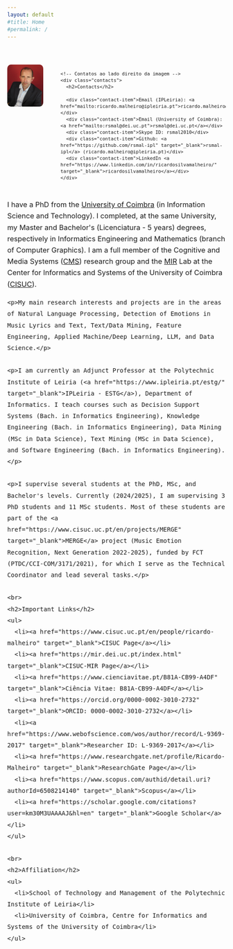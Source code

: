 ```yaml
---
layout: default
#title: Home
#permalink: /
---
```


<style>

   /* Estilo para o menu de navegação */
  nav ul {
    display: flex;
    list-style: none;
    padding: 0;
    margin: 0;
    font-size: 18px; /* Aumenta o tamanho da fonte */
    font-family: Arial, sans-serif; /* Define uma fonte sem serifa */
  }

  nav ul li {
    margin-right: 15px; /* Espaçamento entre itens do menu */
  }

  nav ul a {
    padding: 10px;
    text-decoration: none;
    color: inherit;
  }

  nav ul a:hover {
    text-decoration: underline; /* Sublinhado ao passar o mouse */
  }

  /* Destaca a aba da página atual usando o atributo aria-current */
  nav ul a[aria-current="page"] {
    color: #ff6600; /* Cor destacada para a aba ativa */
    font-weight: bold;
  }
  
  /* Estilo para o contêiner flex principal */
  .content-container {
    display: flex;
    align-items: flex-start;
    margin-bottom: 20px;
  }
  
  /* Ajustar o tamanho da fonte para parágrafos 
  .page-content p {
    font-size: 1.3em;
    line-height: 1.6em;
  }*/

  /* Estilo para a coluna de imagem */
  .side-content {
    margin-right: 40px;
    /*flex: 0 0 auto;
    padding-right: 40px;  Aumentar a distância entre a imagem e os contatos */
  }
  
  
  /* Ajustar imagem na página index.md */
  .index-image {
    width: 200px;  /*Pode ajustar conforme necessário */
    border-radius: 10%;
  }

  
  /* Estilo para a seção de contatos à direita da imagem */
  .contacts {
    display: flex;
    flex-direction: column;
    justify-content: flex-start; /* Garante que o conteúdo de contatos começa no topo */
    font-size: 1.3em;
    line-height: 1em;
    /*margin-top: 0;
    font-size: 1.3em;
    margin-left: 20px;  Aumentar a distância entre a imagem e os contatos */
  }

  /* Estilo para remover bullets e melhorar a aparência dos contatos */
  .contact-item {
    margin-bottom: 10px;
  }

  /* Estilo para o texto principal */
  .main-text {
    margin-top: 30px;  /*Espaço para iniciar abaixo da imagem e dos contatos*/ 
    font-size: 1.3em;
    line-height: 1.6em;
  }
</style>

<div style="font-size: 0.9em;">
  
 <br><br>


  <div class="content-container">
    <!-- Imagem -->
    <div class="side-content">
      <img src="RM.JPG" alt="Ricardo Malheiro" class="index-image">
    </div>

    <!-- Contatos ao lado direito da imagem -->
    <div class="contacts">
      <h2>Contacts</h2>
	  
      <div class="contact-item">Email (IPLeiria): <a href="mailto:ricardo.malheiro@ipleiria.pt">ricardo.malheiro@ipleiria.pt</a></div>
      <div class="contact-item">Email (University of Coimbra): <a href="mailto:rsmal@dei.uc.pt">rsmal@dei.uc.pt</a></div>
      <div class="contact-item">Skype ID: rsmal2010</div>
      <div class="contact-item">Github: <a href="https://github.com/rsmal-ipl" target="_blank">rsmal-ipl</a> (ricardo.malheiro@ipleiria.pt)</div>
	  <div class="contact-item">LinkedIn <a href="https://www.linkedin.com/in/ricardosilvamalheiro/" target="_blank">ricardosilvamalheiro</a></div>
    </div>
  </div>

  <!-- Texto principal abaixo da imagem e dos contatos -->
  <div class="main-text">
    <p>I have a PhD from the <a href="https://www.uc.pt/" target="_blank">University of Coimbra</a> (in Information Science and Technology). I completed, at the same University, my Master and Bachelor's (Licenciatura - 5 years) degrees, respectively in Informatics Engineering and Mathematics (branch of Computer Graphics). I am a full member of the Cognitive and Media Systems (<a href="https://www.cisuc.uc.pt/en/CMS" target="_blank">CMS</a>) research group and the <a href="https://mir.dei.uc.pt/" target="_blank">MIR</a> Lab at the Center for Informatics and Systems of the University of Coimbra (<a href="https://www.cisuc.uc.pt/" target="_blank">CISUC</a>).</p>

    <p>My main research interests and projects are in the areas of Natural Language Processing, Detection of Emotions in Music Lyrics and Text, Text/Data Mining, Feature Engineering, Applied Machine/Deep Learning, LLM, and Data Science.</p>

    <p>I am currently an Adjunct Professor at the Polytechnic Institute of Leiria (<a href="https://www.ipleiria.pt/estg/" target="_blank">IPLeiria - ESTG</a>), Department of Informatics. I teach courses such as Decision Support Systems (Bach. in Informatics Engineering), Knowledge Engineering (Bach. in Informatics Engineering), Data Mining (MSc in Data Science), Text Mining (MSc in Data Science), and Software Engineering (Bach. in Informatics Engineering).</p>

    <p>I supervise several students at the PhD, MSc, and Bachelor's levels. Currently (2024/2025), I am supervising 3 PhD students and 11 MSc students. Most of these students are part of the <a href="https://www.cisuc.uc.pt/en/projects/MERGE" target="_blank">MERGE</a> project (Music Emotion Recognition, Next Generation 2022-2025), funded by FCT (PTDC/CCI-COM/3171/2021), for which I serve as the Technical Coordinator and lead several tasks.</p>

    <br>
    <h2>Important Links</h2>
    <ul>
      <li><a href="https://www.cisuc.uc.pt/en/people/ricardo-malheiro" target="_blank">CISUC Page</a></li>
      <li><a href="https://mir.dei.uc.pt/index.html" target="_blank">CISUC-MIR Page</a></li>
      <li><a href="https://www.cienciavitae.pt/B81A-CB99-A4DF" target="_blank">Ciência Vitae: B81A-CB99-A4DF</a></li>
      <li><a href="https://orcid.org/0000-0002-3010-2732" target="_blank">ORCID: 0000-0002-3010-2732</a></li>
      <li><a href="https://www.webofscience.com/wos/author/record/L-9369-2017" target="_blank">Researcher ID: L-9369-2017</a></li>
      <li><a href="https://www.researchgate.net/profile/Ricardo-Malheiro" target="_blank">ResearchGate Page</a></li>
      <li><a href="https://www.scopus.com/authid/detail.uri?authorId=6508214140" target="_blank">Scopus</a></li>
      <li><a href="https://scholar.google.com/citations?user=km30M3UAAAAJ&hl=en" target="_blank">Google Scholar</a></li>
    </ul>

    <br>
    <h2>Affiliation</h2>
    <ul>
      <li>School of Technology and Management of the Polytechnic Institute of Leiria</li>
      <li>University of Coimbra, Centre for Informatics and Systems of the University of Coimbra</li>
    </ul>
  </div>
</div>
